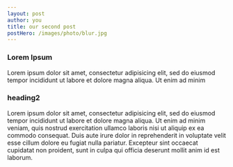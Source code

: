 ```yaml
---
layout: post
author: you
title: our second post
postHero: /images/photo/blur.jpg
---
```

### Lorem Ipsum
Lorem ipsum dolor sit amet, consectetur adipisicing elit, sed do eiusmod tempor incididunt ut labore et dolore magna aliqua. Ut enim ad minim

### heading2
Lorem ipsum dolor sit amet, consectetur adipisicing elit, sed do eiusmod tempor incididunt ut labore et dolore magna aliqua. Ut enim ad minim veniam, quis nostrud exercitation ullamco laboris nisi ut aliquip ex ea commodo consequat. Duis aute irure dolor in reprehenderit in voluptate velit esse cillum dolore eu fugiat nulla pariatur. Excepteur sint occaecat cupidatat non proident, sunt in culpa qui officia deserunt mollit anim id est laborum.

